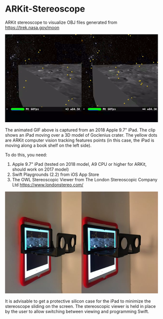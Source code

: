 # ARKit-Stereoscope
ARKit stereoscope to visualize OBJ files generated from https://trek.nasa.gov/moon

![](goclenius.gif)

The animated GIF above is captured from an 2018 Apple 9.7" iPad. The clip shows an iPad moving over a 3D model of Goclenius crater. The yellow dots are ARKit computer vision tracking features points (in this case, the iPad is moving along a book shelf on the left side).

To do this, you need:
1. Apple 9.7" iPad (tested on 2018 model, A9 CPU or higher for ARKit, should work on 2017 model)
2. Swift Playgrounds (2.2) from iOS App Store
3. The OWL Stereoscopic Viewer from The London Stereoscopic Company Ltd https://www.londonstereo.com/

<img src="owl-viewer.jpg" width="640">

It is advisable to get a protective silicon case for the iPad to minimize the stereoscope sliding on the screen. The stereoscopic viewer is held in place by the user to allow switching between viewing and programming Swift.

